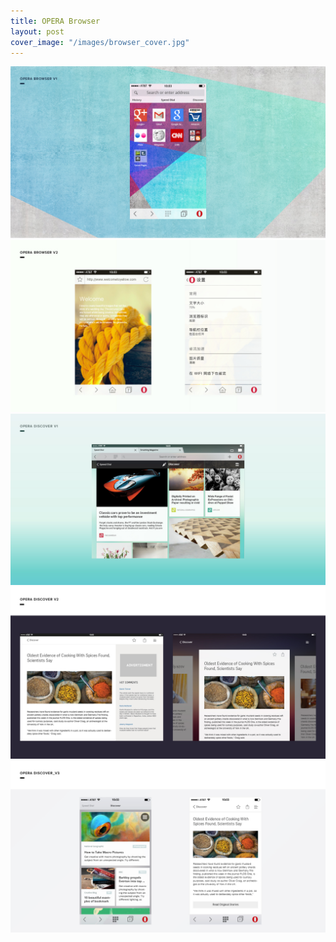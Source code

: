 ```yaml
---
title: OPERA Browser
layout: post
cover_image: "/images/browser_cover.jpg"
---
```

![](/images/browser_1.jpg)
![](/images/browser_2.jpg)
![](/images/browser_3.jpg)
![](/images/browser_4.jpg)
![](/images/browser_5.jpg)
